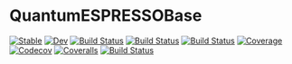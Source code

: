# QuantumESPRESSOBase

[![Stable](https://img.shields.io/badge/docs-stable-blue.svg)](https://MineralsCloud.github.io/QuantumESPRESSOBase.jl/stable)
[![Dev](https://img.shields.io/badge/docs-dev-blue.svg)](https://MineralsCloud.github.io/QuantumESPRESSOBase.jl/dev)
[![Build Status](https://travis-ci.com/MineralsCloud/QuantumESPRESSOBase.jl.svg?branch=master)](https://travis-ci.com/MineralsCloud/QuantumESPRESSOBase.jl)
[![Build Status](https://ci.appveyor.com/api/projects/status/github/singularitti/QuantumESPRESSOBase.jl?svg=true)](https://ci.appveyor.com/project/singularitti/QuantumESPRESSOBase-jl)
[![Build Status](https://gitlab.com/MineralsCloud/QuantumESPRESSOBase.jl/badges/master/build.svg)](https://gitlab.com/MineralsCloud/QuantumESPRESSOBase.jl/pipelines)
[![Coverage](https://gitlab.com/MineralsCloud/QuantumESPRESSOBase.jl/badges/master/coverage.svg)](https://gitlab.com/MineralsCloud/QuantumESPRESSOBase.jl/commits/master)
[![Codecov](https://codecov.io/gh/MineralsCloud/QuantumESPRESSOBase.jl/branch/master/graph/badge.svg)](https://codecov.io/gh/MineralsCloud/QuantumESPRESSOBase.jl)
[![Coveralls](https://coveralls.io/repos/github/MineralsCloud/QuantumESPRESSOBase.jl/badge.svg?branch=master)](https://coveralls.io/github/MineralsCloud/QuantumESPRESSOBase.jl?branch=master)
[![Build Status](https://api.cirrus-ci.com/github/MineralsCloud/QuantumESPRESSOBase.jl.svg)](https://cirrus-ci.com/github/MineralsCloud/QuantumESPRESSOBase.jl)
